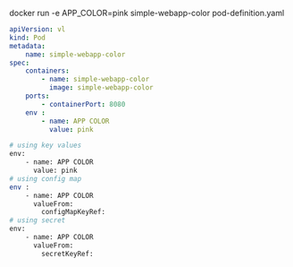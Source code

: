 docker run -e APP_COLOR=pink simple-webapp-color
pod-definition.yaml
```yaml
apiVersion: vl
kind: Pod
metadata:
    name: simple-webapp-color
spec:
    containers:
        - name: simple-webapp-color
          image: simple-webapp-color
    ports:
        - containerPort: 8080
    env :
        - name: APP COLOR
          value: pink
```

```bash
# using key values
env:
    - name: APP COLOR
      value: pink
# using config map
env :
    - name: APP COLOR
      valueFrom:
        configMapKeyRef:
# using secret
env:
    - name: APP COLOR
      valueFrom:
        secretKeyRef:
```